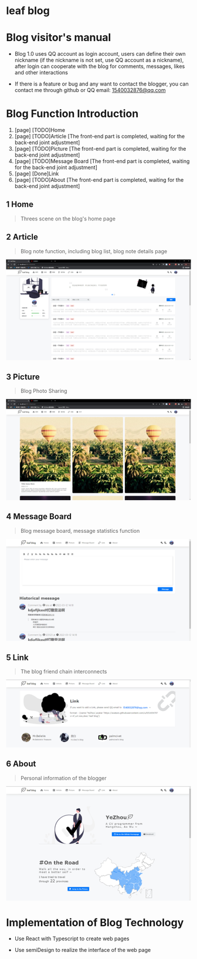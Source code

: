 # leaf blog

# Blog visitor's manual

- Blog 1.0 uses QQ account as login account, users can define their own nickname (if the nickname is not set, use QQ account as a nickname), after login can cooperate with the blog for comments, messages, likes and other interactions

- If there is a feature or bug and any want to contact the blogger, you can contact me through github or QQ email: 1540032876@qq.com

# Blog Function Introduction

1. [page] [TODO]Home
2. [page] [TODO]Article [The front-end part is completed, waiting for the back-end joint adjustment]
3. [page] [TODO]Picture [The front-end part is completed, waiting for the back-end joint adjustment]
4. [page] [TODO]Message Board [The front-end part is completed, waiting for the back-end joint adjustment]
5. [page] [Done]Link
6. [page] [TODO]About [The front-end part is completed, waiting for the back-end joint adjustment]

## 1 Home

> Threes scene on the blog's home page

## 2 Article

> Blog note function, including blog list, blog note details page

<p align="center">
  <img src="https://github.com/yyyz1011/assets-info/blob/master/blog-web/readMe/article.png" />
</p>

## 3 Picture

> Blog Photo Sharing

<p align="center">
  <img src="https://github.com/yyyz1011/assets-info/blob/master/blog-web/readMe/picture.png" />
</p>

## 4 Message Board

> Blog message board, message statistics function


<p align="center">
  <img src="https://github.com/yyyz1011/assets-info/blob/master/blog-web/readMe/message.png" />
</p>

## 5 Link

> The blog friend chain interconnects

<p align="center">
  <img src="https://github.com/yyyz1011/assets-info/blob/master/blog-web/readMe/link.png" />
</p>

## 6 About

> Personal information of the blogger

<p align="center">
  <img src="https://github.com/yyyz1011/assets-info/blob/master/blog-web/readMe/about.png" />
</p>

# Implementation of Blog Technology

- Use React with Typescript to create web pages

- Use semiDesign to realize the interface of the web page
